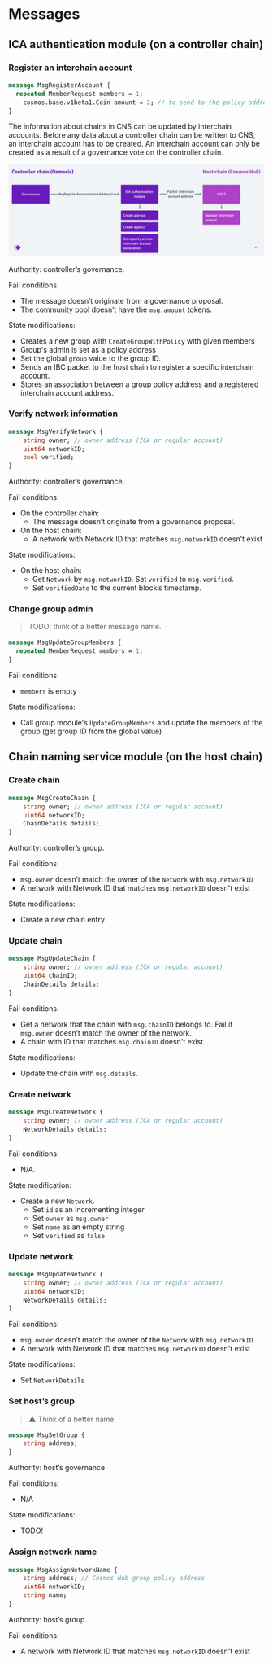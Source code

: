 # Messages

## ICA authentication module (on a controller chain)

### Register an interchain account

```protobuf
message MsgRegisterAccount {
  repeated MemberRequest members = 1;
	cosmos.base.v1beta1.Coin amount = 2; // to send to the policy address
}
```

The information about chains in CNS can be updated by interchain accounts. Before any data about a controller chain can be written to CNS, an interchain account has to be created. An interchain account can only be created as a result of a governance vote on the controller chain.

[![](../assets/registering-ica.png)](https://whimsical.com/VFCP16ja6B7kvkTSXhGW89)

Authority: controller’s governance.

Fail conditions:

- The message doesn’t originate from a governance proposal.
- The community pool doesn’t have the `msg.amount` tokens.

State modifications:

- Creates a new group with `CreateGroupWithPolicy` with given members
- Group's admin is set as a policy address
- Set the global `group` value to the group ID.
- Sends an IBC packet to the host chain to register a specific interchain account.
- Stores an association between a group policy address and a registered interchain account address.

### Verify network information

```protobuf
message MsgVerifyNetwork {
	string owner; // owner address (ICA or regular account)
	uint64 networkID;
	bool verified;
}
```

Authority: controller’s governance.

Fail conditions:

- On the controller chain:
    - The message doesn’t originate from a governance proposal.
- On the host chain:
    - A network with Network ID that matches `msg.networkID` doesn't exist

State modifications:

- On the host chain:
    - Get `Network` by `msg.networkID`. Set `verified` to `msg.verified`.
    - Set `verifiedDate` to the current block’s timestamp.

### Change group admin

> TODO: think of a better message name.

```protobuf
message MsgUpdateGroupMembers {
  repeated MemberRequest members = 1;
}
```

Fail conditions:

- `members` is empty

State modifications:

- Call group module's `UpdateGroupMembers` and update the members of the group (get group ID from the global value)

## Chain naming service module (on the host chain)

### Create chain

```protobuf
message MsgCreateChain {
	string owner; // owner address (ICA or regular account)
	uint64 networkID;
	ChainDetails details;
}
```

Authority: controller’s group.

Fail conditions:

- `msg.owner` doesn’t match the owner of the `Network` with `msg.networkID`
- A network with Network ID that matches `msg.networkID` doesn't exist

State modifications:

- Create a new chain entry.

### Update chain

```protobuf
message MsgUpdateChain {
	string owner; // owner address (ICA or regular account)
	uint64 chainID;
	ChainDetails details;
}
```

Fail conditions:

- Get a network that the chain with `msg.chainID` belongs to. Fail if `msg.owner` doesn’t match the owner of the network.
- A chain with ID that matches `msg.chainID` doesn't exist.

State modifications:

- Update the chain with `msg.details`.

### Create network

```protobuf
message MsgCreateNetwork {
	string owner; // owner address (ICA or regular account)
	NetworkDetails details;
}
```

Fail conditions:

- N/A.

State modification:

- Create a new `Network`.
    - Set `id` as an incrementing integer
    - Set `owner` as `msg.owner`
    - Set `name` as an empty string
    - Set `verified` as `false`

### Update network

```protobuf
message MsgUpdateNetwork {
	string owner; // owner address (ICA or regular account)
	uint64 networkID;
	NetworkDetails details;
}
```

Fail conditions:

- `msg.owner` doesn’t match the owner of the `Network` with `msg.networkID`
- A network with Network ID that matches `msg.networkID` doesn't exist

State modifications:

- Set `NetworkDetails`

### Set host’s group


> ⚠️ Think of a better name

```protobuf
message MsgSetGroup {
	string address;
}
```

Authority: host’s governance

Fail conditions:

- N/A

State modifications:

- TODO!

### Assign network name

```protobuf
message MsgAssignNetworkName {
	string address; // Cosmos Hub group policy address
	uint64 networkID;
	string name;
}
```

Authority: host’s group.

Fail conditions:

- A network with Network ID that matches `msg.networkID` doesn't exist